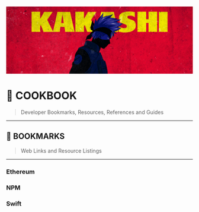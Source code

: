 ![0xKakashi](./banner.png)

# 📔 COOKBOOK

> Developer Bookmarks, Resources, References and Guides

---

## 🔖 BOOKMARKS

> Web Links and Resource Listings

---

### Ethereum

### NPM

### Swift

